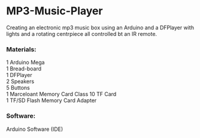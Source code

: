 # MP3-Music-Player
Creating an electronic mp3 music box using an Arduino and a DFPlayer with lights and a rotating centrpiece all controlled bt an IR remote.

### Materials:
1 Arduino Mega\
1 Bread-board\
1 DFPlayer\
2 Speakers\
5 Buttons\
1 Marceloant Memory Card Class 10 TF Card\
1 TF/SD Flash Memory Card Adapter

### Software:
Arduino Software (IDE)

